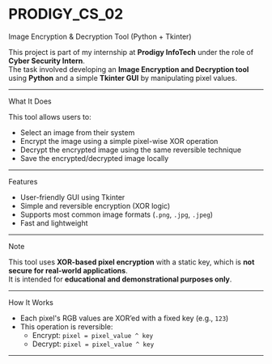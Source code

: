 # PRODIGY_CS_02
 Image Encryption & Decryption Tool (Python + Tkinter)

This project is part of my internship at **Prodigy InfoTech** under the role of **Cyber Security Intern**.  
The task involved developing an **Image Encryption and Decryption tool** using **Python** and a simple **Tkinter GUI** by manipulating pixel values.

---

 What It Does

This tool allows users to:
- Select an image from their system
- Encrypt the image using a simple pixel-wise XOR operation
- Decrypt the encrypted image using the same reversible technique
- Save the encrypted/decrypted image locally

---

 Features

- User-friendly GUI using Tkinter
- Simple and reversible encryption (XOR logic)
- Supports most common image formats (`.png`, `.jpg`, `.jpeg`)
- Fast and lightweight

---

 Note

This tool uses **XOR-based pixel encryption** with a static key, which is **not secure for real-world applications**.  
It is intended for **educational and demonstrational purposes only**.

---

 How It Works

- Each pixel's RGB values are XOR’ed with a fixed key (e.g., `123`)
- This operation is reversible:
  - Encrypt: `pixel = pixel_value ^ key`
  - Decrypt: `pixel = pixel_value ^ key`

---

